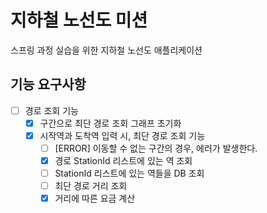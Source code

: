 # 지하철 노선도 미션
스프링 과정 실습을 위한 지하철 노선도 애플리케이션

## 기능 요구사항

- [ ] 경로 조회 기능
  - [x] 구간으로 최단 경로 조회 그래프 초기화
  - [x] 시작역과 도착역 입력 시, 최단 경로 조회 기능
    - [ ] [ERROR] 이동할 수 없는 구간의 경우, 에러가 발생한다.
    - [x] 경로 StationId 리스트에 있는 역 조회
    - [ ] StationId 리스트에 있는 역들을 DB 조회
    - [ ] 최단 경로 거리 조회
    - [X] 거리에 따른 요금 계산
